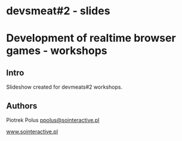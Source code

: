 # devsmeat#2 - slides
# Development of realtime browser games - workshops

## Intro

Slideshow created for devmeats#2 workshops.

## Authors

Piotrek Polus <ppolus@sointeractive.pl>

www.sointeractive.pl